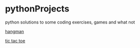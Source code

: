 # pythonProjects
python solutions to some coding exercises, games and what not


[hangman](https://github.com/GitHub4Phils/pythonProjects/blob/master/MD/hangman.md)


[tic tac toe](https://github.com/GitHub4Phils/pythonProjects/blob/master/MD/tictactoe.md)
